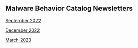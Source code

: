 ## <a name="faq"></a>Malware Behavior Catalog Newsletters ##

<a href="./09092022.md">September 2022</a>

<a href="./12152022.md">December 2022</a>

<a href="./03152023.md">March 2023</a>